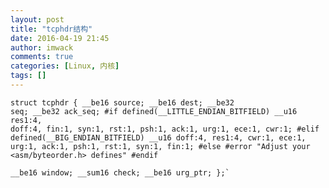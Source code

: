 ```yaml
---
layout: post
title: "tcphdr结构"
date: 2016-04-19 21:45
author: imwack
comments: true
categories: [Linux, 内核]
tags: []
---
```



<code class="">struct tcphdr {
        __be16    source;
        __be16    dest;
        __be32    seq;
        __be32    ack_seq;
    #if defined(__LITTLE_ENDIAN_BITFIELD)
        __u16    res1:4,
            doff:4,
            fin:1,
            syn:1,
            rst:1,
            psh:1,
            ack:1,
            urg:1,
            ece:1,
            cwr:1;
    #elif defined(__BIG_ENDIAN_BITFIELD)
        __u16    doff:4,
            res1:4,
            cwr:1,
            ece:1,
            urg:1,
            ack:1,
            psh:1,
            rst:1,
            syn:1,
            fin:1;
    #else
    #error    "Adjust your &lt;asm/byteorder.h&gt; defines"
    #endif    
        __be16    window;
        __sum16    check;
        __be16    urg_ptr;
    };`

&nbsp;
